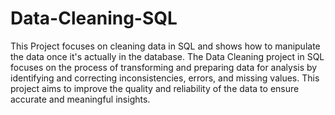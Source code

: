 # Data-Cleaning-SQL
This Project focuses on cleaning data in SQL and shows how to manipulate the data once it's actually in the database. The Data Cleaning project in SQL focuses on the process of transforming and preparing data for analysis by identifying and correcting inconsistencies, errors, and missing values. This project aims to improve the quality and reliability of the data to ensure accurate and meaningful insights.
